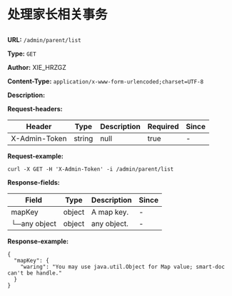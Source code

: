 
# 处理家长相关事务
## 
**URL:** `/admin/parent/list`

**Type:** `GET`

**Author:** XIE_HRZGZ

**Content-Type:** `application/x-www-form-urlencoded;charset=UTF-8`

**Description:** 

**Request-headers:**

Header | Type|Description|Required|Since
---|---|---|---|----
X-Admin-Token|string|null|true|-





**Request-example:**
```
curl -X GET -H 'X-Admin-Token' -i /admin/parent/list
```
**Response-fields:**

Field | Type|Description|Since
---|---|---|---
mapKey|object|A map key.|-
└─any object|object|any object.|-

**Response-example:**
```
{
  "mapKey": {
    "waring": "You may use java.util.Object for Map value; smart-doc can't be handle."
  }
}
```

